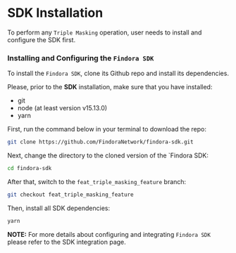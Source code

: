 # SDK Installation

To perform any `Triple Masking` operation, user needs to install and configure the SDK first.

### **Installing and Configuring the `Findora SDK`**

To install the `Findora SDK`, clone its Github repo and install its dependencies.

Please, prior to the **SDK** installation, make sure that you have installed:

* git
* node (at least version v15.13.0)
* yarn

First, run the command below in your terminal to download the repo:

```bash
git clone https://github.com/FindoraNetwork/findora-sdk.git
```

Next, change the directory to the cloned version of the \`Findora SDK:

```bash
cd findora-sdk
```

After that, switch to the `feat_triple_masking_feature` branch:

```bash
git checkout feat_triple_masking_feature
```

Then, install all SDK dependencies:

```bash
yarn
```

**NOTE:** For more details about configuring and integrating `Findora SDK` please refer to the SDK integration page.
